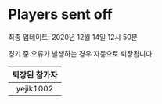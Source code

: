 # Players sent off
최종 업데이트: 2020년 12월 14일 12시 50분


경기 중 오류가 발생하는 경우 자동으로 퇴장됩니다.


| 퇴장된 참가자 |
|:---:|
| yejik1002 |